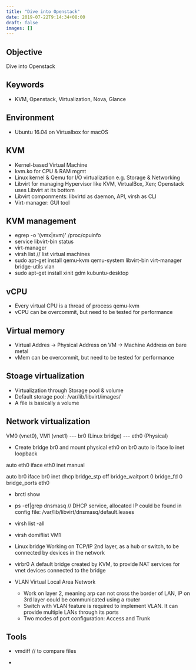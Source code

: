 ```yaml
---
title: "Dive into Openstack"
date: 2019-07-22T9:14:34+08:00
draft: false
images: []
---
```


## Objective

Dive into Openstack

## Keywords

- KVM, Openstack, Virtualization, Nova, Glance

## Environment

- Ubuntu 16.04 on Virtualbox for macOS

## KVM

- Kernel-based Virtual Machine
- kvm.ko for CPU & RAM mgmt
- Linux kernel & Qemu for I/O virtualization e.g. Storage & Networking
- Libvirt for managing Hypervisor like KVM, VirtualBox, Xen; Openstack uses Libvirt at its bottom
- Libvirt componments: libvirtd as daemon, API, virsh as CLI
- Virt-manager: GUI tool

## KVM management

- egrep -o '(vmx|svm)' /proc/cpuinfo
- service libvirt-bin status
- virt-manager
- virsh list // list virtual machines
- sudo apt-get install qemu-kvm qemu-system libvirt-bin virt-manager bridge-utils vlan
- sudo apt-get install xinit gdm kubuntu-desktop

## vCPU

- Every virtual CPU is a thread of process qemu-kvm
- vCPU can be overcommit, but need to be tested for performance

## Virtual memory

- Virtual Addres -> Physical Address on VM -> Machine Address on bare metal
- vMem can be overcommit, but need to be tested for performance

## Stoage virtualization

- Virtualization through Storage pool & volume
- Default storage pool: /var/lib/libvirt/images/
- A file is basically a volume


## Network virtualization

VM0 (vnet0), VM1 (vnet1) --- br0 (Linux bridge) --- eth0 (Physical)

- Create bridge br0 and mount physical eth0 on br0
auto lo
iface lo inet loopback

auto eth0
iface eth0 inet manual

auto br0
iface br0 inet dhcp
  bridge_stp off
  bridge_waitport 0
  bridge_fd 0
  bridge_ports eth0

- brctl show
- ps -ef|grep dnsmasq // DHCP service, allocated IP could be found in config file: /var/lib/libvirt/dnsmasq/default.leases
- virsh list -all
- virsh domiflist VM1
- Linux bridge
  Working on TCP/IP 2nd layer, as a hub or switch, to be connected by devices in the network
- virbr0
  A default bridge created by KVM, to provide NAT services for vnet devices connected to the bridge





- VLAN Virtual Local Area Network
  - Work on layer 2, meaning arp can not cross the border of LAN, IP on 3rd layer could be communicated using a router
  - Switch with VLAN feature is required to implement VLAN. It can provide multiple LANs through its ports
  - Two modes of port configuration: Access and Trunk


## Tools

- vmdiff // to compare files

- 